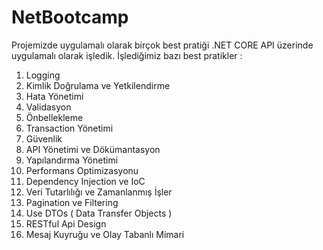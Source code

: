 # NetBootcamp
Projemizde uygulamalı olarak birçok best pratiği .NET CORE API üzerinde uygulamalı olarak işledik.
İşlediğimiz bazı best pratikler : 
1. Logging
2. Kimlik Doğrulama ve Yetkilendirme
3. Hata Yönetimi
4. Validasyon
5. Önbellekleme
6. Transaction Yönetimi
7. Güvenlik
8. API Yönetimi ve Dökümantasyon
9. Yapılandırma Yönetimi
10. Performans Optimizasyonu
11. Dependency Injection ve IoC
12. Veri Tutarlılığı ve Zamanlanmış İşler
13. Pagination ve Filtering
14. Use DTOs ( Data Transfer Objects )
15. RESTful Api Design
16. Mesaj Kuyruğu ve Olay Tabanlı Mimari
